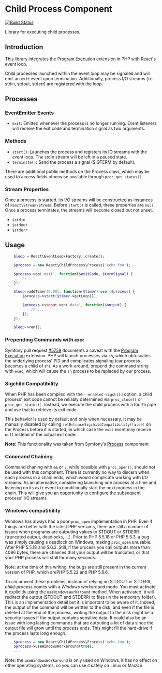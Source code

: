 # Child Process Component

[![Build Status](https://secure.travis-ci.org/reactphp/child-process.png?branch=master)](http://travis-ci.org/reactphp/child-process)

Library for executing child processes.

## Introduction

This library integrates the
[Program Execution](http://php.net/manual/en/book.exec.php) extension in PHP
with React's event loop.

Child processes launched within the event loop may be signaled and will emit an
`exit` event upon termination. Additionally, process I/O streams (i.e. stdin,
stdout, stderr) are registered with the loop.

## Processes

### EventEmitter Events

* `exit`: Emitted whenever the process is no longer running. Event listeners
  will receive the exit code and termination signal as two arguments.

### Methods

* `start()`: Launches the process and registers its IO streams with the event
  loop. The stdin stream will be left in a paused state.
* `terminate()`: Send the process a signal (SIGTERM by default).

There are additional public methods on the Process class, which may be used to
access fields otherwise available through `proc_get_status()`.

### Stream Properties

Once a process is started, its I/O streams will be constructed as instances of
`React\Stream\Stream`. Before `start()` is called, these properties are `null`.
Once a process terminates, the streams will become closed but not unset.

* `$stdin`
* `$stdout`
* `$stderr`

## Usage
```php
    $loop = React\EventLoop\Factory::create();

    $process = new React\ChildProcess\Process('echo foo');

    $process->on('exit', function($exitCode, $termSignal) {
        // ...
    });

    $loop->addTimer(0.001, function($timer) use ($process) {
        $process->start($timer->getLoop());

        $process->stdout->on('data', function($output) {
            // ...
        });
    });

    $loop->run();
```
### Prepending Commands with `exec`

Symfony pull request [#5759](https://github.com/symfony/symfony/issues/5759)
documents a caveat with the
[Program Execution](http://php.net/manual/en/book.exec.php) extension. PHP will
launch processes via `sh`, which obfuscates the underlying process' PID and
complicates signaling (our process becomes a child of `sh`). As a work-around,
prepend the command string with `exec`, which will cause the `sh` process to be
replaced by our process.

### Sigchild Compatibility

When PHP has been compiled with the `--enabled-sigchild` option, a child
process' exit code cannot be reliably determined via `proc_close()` or
`proc_get_status()`. Instead, we execute the child process with a fourth pipe
and use that to retrieve its exit code.

This behavior is used by default and only when necessary. It may be manually
disabled by calling `setEnhanceSigchildCompatibility(false)` on the Process
before it is started, in which case the `exit` event may receive `null` instead
of the actual exit code.

**Note:** This functionality was taken from Symfony's
[Process](https://github.com/symfony/process) compoment.

### Command Chaining

Command chaning with `&&` or `;`, while possible with `proc_open()`, should not
be used with this component. There is currently no way to discern when each
process in a chain ends, which would complicate working with I/O streams. As an
alternative, considering launching one process at a time and listening on its
`exit` event to conditionally start the next process in the chain. This will
give you an opportunity to configure the subsequent process' I/O streams.

### Windows compatibility

Windows has always had a poor `proc_open` implementation in PHP. Even if things
are better with the latest PHP versions, there are still a number of issues
when programs are outputing values to STDOUT or STDERR (truncated output,
deadlocks, ...).
Prior to PHP 5.5.18 or PHP 5.6.3, a bug was simply causing a deadlock on
Windows, making `proc_open` unusable.
After PHP 5.5.18 and 5.6.3. Still, if the process
you call outputs more than 4096 bytes, there are chances that your output will
be truncated, or that your PHP process will stall for many seconds.

Note: at the time of this writing, the bugs are still present in the current
version of PHP, which arePHP 5.5.22 and PHP 5.6.6.

To circumvent these problems, instead of relying on STDOUT
or STDERR, *child-process* comes with a *Windows workaround* mode. You
must activate it explicitly using the `useWindowsWorkaround` method.
When activiated, it will redirect the output (STDOUT and STDERR) to files
(in the temporary folder). This is an implementation detail but it is important
to be aware of it. Indeed, the output of the command will be written to the
disk, and even if the file is deleted at the end of the process, writing the
output to the disk might be a security issues if the output contains sensitive
data.
It could also be an issue with long lasting commands that are outputing a lot
of data since the output file will grow until the process ends. This might
fill the hard-drive if the process lasts long enough.

```php
    $process = new React\ChildProcess\Process('echo foo');
    $process->useWindowsWorkaround(true);
    ...
```

Note: the `useWindowsWorkaround` is only used on Windows, it has no effect on
other operating systems, so you can use it safely on Linux or MacOS.

